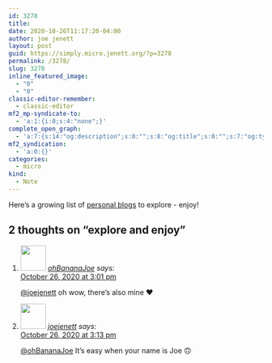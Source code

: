 ```yaml
---
id: 3278
title: 
date: 2020-10-26T11:17:20-04:00
author: joe jenett
layout: post
guid: https://simply.micro.jenett.org/?p=3278
permalink: /3278/
slug: 3278
inline_featured_image:
  - "0"
  - "0"
classic-editor-remember:
  - classic-editor
mf2_mp-syndicate-to:
  - 'a:1:{i:0;s:4:"none";}'
complete_open_graph:
  - 'a:7:{s:14:"og:description";s:0:"";s:8:"og:title";s:0:"";s:7:"og:type";s:0:"";s:12:"twitter:card";s:7:"summary";s:15:"twitter:creator";s:0:"";s:19:"twitter:description";s:0:"";s:8:"og:image";s:0:"";}'
mf2_syndication:
  - 'a:0:{}'
categories:
  - micro
kind:
  - Note
---
```

Here’s a growing list of [personal blogs](https://directory.iwebthings.com/categories?seek=personal%20blogs) to explore - enjoy!

<h2 id="comments-title">2 thoughts on “<span>explore and enjoy</span>”		</h2>


<ol class="commentlist">
<li class="comment even thread-even depth-1 u-comment h-cite h-entry p-comment" id="li-comment-498">
<article id="comment-498" class="comment " itemprop="comment" itemscope="" itemtype="http://schema.org/Comment">
<footer>
<address class="comment-author p-author author vcard hcard h-card" itemprop="creator" itemscope="" itemtype="http://schema.org/Person">
<img alt="" src="https://micro.blog/ohBananaJoe/avatar.jpg" srcset="https://micro.blog/ohBananaJoe/avatar.jpg 2x" class="avatar avatar-50 photo avatar-default local-avatar u-photo" itemprop="image" loading="lazy" width="50" height="50">				<cite class="fn p-name" itemprop="name"><a href="https://micro.blog/ohBananaJoe" rel="external nofollow ugc" class="u-url url">ohBananaJoe</a></cite> <span class="says">says:</span>					</address>
<!-- .comment-author .vcard -->

<div class="comment-meta commentmetadata">
<a href="https://micro.blog/ohBananaJoe/10473750"><time class="updated published dt-updated dt-published" datetime="2020-10-26T15:01:38-04:00" itemprop="datePublished dateModified dateCreated">
October 26, 2020 at 3:01 pm						</time></a>
</div>
<!-- .comment-meta .commentmetadata -->
</footer>

<div class="comment-content e-content p-summary p-name" itemprop="text name description">
<p><a href="https://micro.blog/joejenett" rel="nofollow ugc">@joejenett</a> oh wow, there’s also mine ♥️</p>
</div>

<div class="reply">
</div>
<!-- .reply -->
</article><!-- #comment-## -->
</li>
<!-- #comment-## -->
<li class="comment odd alt thread-odd thread-alt depth-1 u-comment h-cite h-entry p-comment" id="li-comment-499">
<article id="comment-499" class="comment " itemprop="comment" itemscope="" itemtype="http://schema.org/Comment">
<footer>
<address class="comment-author p-author author vcard hcard h-card" itemprop="creator" itemscope="" itemtype="http://schema.org/Person">
<img alt="" src="https://micro.blog/joejenett/avatar.jpg" srcset="https://micro.blog/joejenett/avatar.jpg 2x" class="avatar avatar-50 photo avatar-default local-avatar u-photo" itemprop="image" loading="lazy" width="50" height="50">				<cite class="fn p-name" itemprop="name"><a href="https://micro.blog/joejenett" rel="external nofollow ugc" class="u-url url">joejenett</a></cite> <span class="says">says:</span>					</address>
<!-- .comment-author .vcard -->

<div class="comment-meta commentmetadata">
<a href="https://micro.blog/joejenett/10473789"><time class="updated published dt-updated dt-published" datetime="2020-10-26T15:13:33-04:00" itemprop="datePublished dateModified dateCreated">
October 26, 2020 at 3:13 pm						</time></a>
</div>
<!-- .comment-meta .commentmetadata -->
</footer>

<div class="comment-content e-content p-summary p-name" itemprop="text name description">
<p><a href="https://micro.blog/ohBananaJoe" rel="nofollow ugc">@ohBananaJoe</a> It’s easy when your name is Joe 🙃</p></div></article></li></ol>